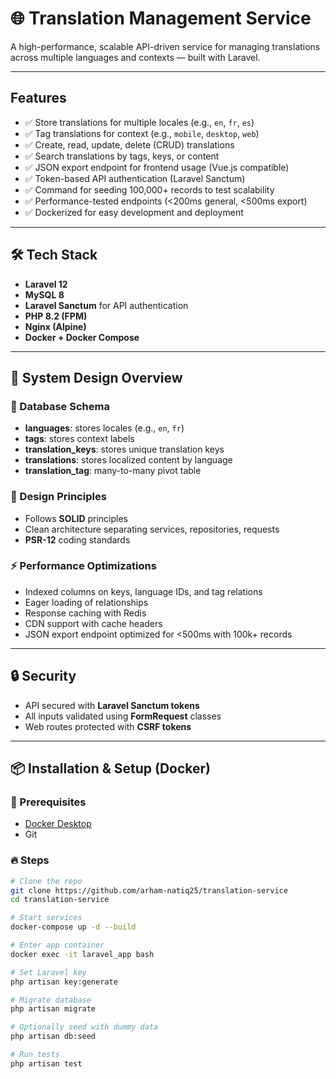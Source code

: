 # 🌐 Translation Management Service

A high-performance, scalable API-driven service for managing translations across multiple languages and contexts — built with Laravel.

---

##  Features

- ✅ Store translations for multiple locales (e.g., `en`, `fr`, `es`)
- ✅ Tag translations for context (e.g., `mobile`, `desktop`, `web`)
- ✅ Create, read, update, delete (CRUD) translations
- ✅ Search translations by tags, keys, or content
- ✅ JSON export endpoint for frontend usage (Vue.js compatible)
- ✅ Token-based API authentication (Laravel Sanctum)
- ✅ Command for seeding 100,000+ records to test scalability
- ✅ Performance-tested endpoints (<200ms general, <500ms export)
- ✅ Dockerized for easy development and deployment

---

## 🛠️ Tech Stack

- **Laravel 12**
- **MySQL 8**
- **Laravel Sanctum** for API authentication
- **PHP 8.2 (FPM)**
- **Nginx (Alpine)**
- **Docker + Docker Compose**

---

## 🧩 System Design Overview

### 📄 Database Schema

- **languages**: stores locales (e.g., `en`, `fr`)
- **tags**: stores context labels
- **translation_keys**: stores unique translation keys
- **translations**: stores localized content by language
- **translation_tag**: many-to-many pivot table

### 🧠 Design Principles

- Follows **SOLID** principles
- Clean architecture separating services, repositories, requests
- **PSR-12** coding standards

### ⚡ Performance Optimizations

- Indexed columns on keys, language IDs, and tag relations
- Eager loading of relationships
- Response caching with Redis
- CDN support with cache headers
- JSON export endpoint optimized for <500ms with 100k+ records

---

## 🔒 Security

- API secured with **Laravel Sanctum tokens**
- All inputs validated using **FormRequest** classes
- Web routes protected with **CSRF tokens**

---

## 📦 Installation & Setup (Docker)

### 🔧 Prerequisites

- [Docker Desktop](https://www.docker.com/products/docker-desktop)
- Git

### 🔥 Steps

```bash
# Clone the repo
git clone https://github.com/arham-natiq25/translation-service
cd translation-service

# Start services
docker-compose up -d --build

# Enter app container
docker exec -it laravel_app bash

# Set Laravel key
php artisan key:generate

# Migrate database
php artisan migrate

# Optionally seed with dummy data
php artisan db:seed

# Run tests
php artisan test

